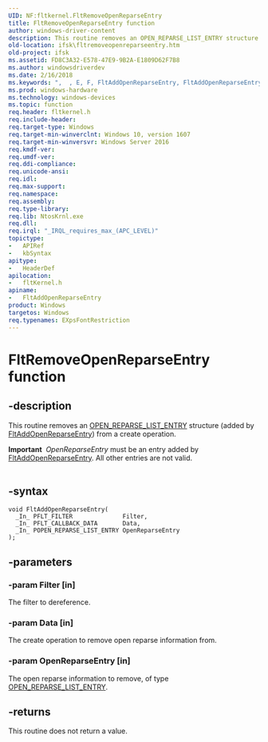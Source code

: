 ```yaml
---
UID: NF:fltkernel.FltRemoveOpenReparseEntry
title: FltRemoveOpenReparseEntry function
author: windows-driver-content
description: This routine removes an OPEN_REPARSE_LIST_ENTRY structure (added by FltAddOpenReparseEntry) from a create operation.
old-location: ifsk\fltremoveopenreparseentry.htm
old-project: ifsk
ms.assetid: FD8C3A32-E578-47E9-9B2A-E1809D62F7B8
ms.author: windowsdriverdev
ms.date: 2/16/2018
ms.keywords: ",  , E, F, FltAddOpenReparseEntry, FltAddOpenReparseEntry routine [Installable File System Drivers], FltRemoveOpenReparseEntry, O, R, a, e, fltkernel/FltAddOpenReparseEntry, ifsk.fltremoveopenreparseentry, l, m, n, o, p, r, s, t, v, y"
ms.prod: windows-hardware
ms.technology: windows-devices
ms.topic: function
req.header: fltkernel.h
req.include-header: 
req.target-type: Windows
req.target-min-winverclnt: Windows 10, version 1607
req.target-min-winversvr: Windows Server 2016
req.kmdf-ver: 
req.umdf-ver: 
req.ddi-compliance: 
req.unicode-ansi: 
req.idl: 
req.max-support: 
req.namespace: 
req.assembly: 
req.type-library: 
req.lib: NtosKrnl.exe
req.dll: 
req.irql: "_IRQL_requires_max_(APC_LEVEL)"
topictype:
-	APIRef
-	kbSyntax
apitype:
-	HeaderDef
apilocation:
-	fltKernel.h
apiname:
-	FltAddOpenReparseEntry
product: Windows
targetos: Windows
req.typenames: EXpsFontRestriction
---
```


# FltRemoveOpenReparseEntry function


## -description


This routine removes an <a href="..\ntifs\ns-ntifs-_open_reparse_list_entry.md">OPEN_REPARSE_LIST_ENTRY</a> structure (added by <a href="..\fltkernel\nf-fltkernel-fltaddopenreparseentry.md">FltAddOpenReparseEntry</a>) from a create operation.


<div class="alert"><b>Important</b>  <i>OpenReparseEntry</i> must be an entry added by <a href="..\fltkernel\nf-fltkernel-fltaddopenreparseentry.md">FltAddOpenReparseEntry</a>. All other entries are not valid.</div>
<div> </div>



## -syntax


````
void FltAddOpenReparseEntry(
  _In_ PFLT_FILTER              Filter,
  _In_ PFLT_CALLBACK_DATA       Data,
  _In_ POPEN_REPARSE_LIST_ENTRY OpenReparseEntry
);
````


## -parameters




### -param Filter [in]

The filter to dereference.


### -param Data [in]

The create operation to remove open reparse information
                       from.


### -param OpenReparseEntry [in]

The open reparse information to remove, of type <a href="..\ntifs\ns-ntifs-_open_reparse_list_entry.md">OPEN_REPARSE_LIST_ENTRY</a>.


## -returns



This routine does not return a value.



